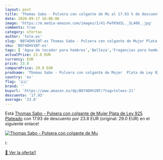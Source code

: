 ```yaml
---
layout: post
title: 'Thomas Sabo - Pulsera con colgante de Mu al 17.93 % de descuento'
date: 2020-09-17 16:06:06
image: 'https://m.media-amazon.com/images/I/41-PwTK9dIL._SL400_.jpg'
comments: true
category: ofertas
author: 'tole.es'
slug: 'B074DHV1NT-es Thomas Sabo - Pulsera con colgante de Mujer Plata de Ley...'
sku: 'B074DHV1NT-es'
tags: [ 'Agua de tocador para hombres','Belleza','Fragancias para hombres','Perfumes y fragancias','Productos para el cuidado de la piel','Sets y juegos para el cuidado de la piel','de','ley','plata', ]
actualPrice: 23.8 EUR
currency: EUR
price: 23.8
comparePrice: 29.0 EUR
prodname: 'Thomas Sabo - Pulsera con colgante de Mujer  Plata de Ley 925  Plateado'
country: 'es'
flag: '🇪🇸'
brand: ''
buyurl: 'https://www.amazon.es/dp/B074DHV1NT/?tag=tolees-21'
descuento: '17.93'
average: '23.8'
---
```


Está [Thomas Sabo - Pulsera con colgante de Mujer  Plata de Ley 925  Plateado](https://www.amazon.es/dp/B074DHV1NT/?tag=tolees-21) con 17.93 de descuento por 23.8 EUR (original: 29.0 EUR) en el siguiente enlace!

[![Thomas Sabo - Pulsera con colgante de Mu](https://m.media-amazon.com/images/I/41-PwTK9dIL._SL400_.jpg)](https://www.amazon.es/dp/B074DHV1NT/?tag=tolees-21)

ℹ️:


[🛒 Ver la oferta!!](https://www.amazon.es/dp/B074DHV1NT/?tag=tolees-21)

